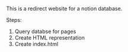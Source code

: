 This is a redirect website for a notion database.

Steps:
1. Query databse for pages
2. Create HTML representation
3. Create index.html